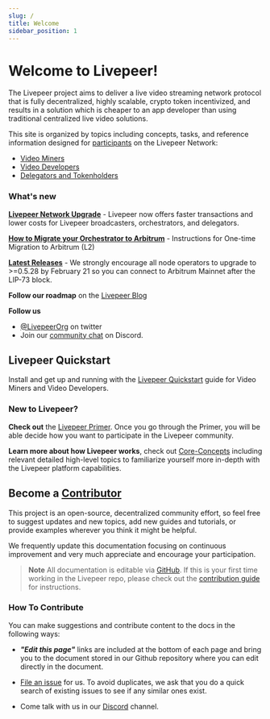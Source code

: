 ```yaml
---
slug: /
title: Welcome
sidebar_position: 1  
---
```


# Welcome to Livepeer!

The Livepeer project aims to deliver a live video streaming network protocol that is fully decentralized, highly scalable, crypto token incentivized, and results in a solution which is cheaper to an app developer than using traditional centralized live video solutions. 

This site is organized by topics including concepts, tasks, and reference information designed for [participants](/protocol/core-concepts/ecosystem-participants) on the Livepeer Network:

- [Video Miners](/video-miners/)
- [Video Developers](/video-developers/)
- [Delegators and Tokenholders](/protocol/core-concepts/ecosystem-participants#delegator)

### What's new

**[Livepeer Network Upgrade](https://medium.com/livepeer-blog/the-confluence-upgrade-is-live-3b6b342ea71e)** - Livepeer now offers faster transactions and lower costs for Livepeer broadcasters, orchestrators, and delegators.

**[How to Migrate your Orchestrator to Arbitrum](https://docs.livepeer.org/video-miners/guides/l2-migration)**  - Instructions for One-time Migration to Arbitrum (L2)

**[Latest Releases](https://github.com/livepeer/go-livepeer/releases)** - We strongly encourage all node operators to upgrade to >=0.5.28 by February 21 so you can connect to Arbitrum Mainnet after the LIP-73 block.

**Follow our roadmap** on the [Livepeer Blog](https://medium.com/livepeer-blog)

**Follow us** 
- [@LivepeerOrg](https://twitter.com/LivepeerOrg?ref_src=twsrc%5Egoogle%7Ctwcamp%5Eserp%7Ctwgr%5Eauthor) on twitter 
- Join our [community chat](https://discord.gg/RR4kFAh) on Discord.

## Livepeer Quickstart
Install and get up and running with the [Livepeer Quickstart](/video-miners/getting-started/) guide for Video Miners and Video Developers.

### New to Livepeer? 

**Check out** the [Livepeer Primer](https://livepeer.org/primer). Once you go through the Primer, you will be able decide how you want to participate in the Livepeer community.

**Learn more about how Livepeer works**, check out [Core-Concepts](/protocol/core-concepts/) including relevant detailed high-level topics to familiarize yourself more in-depth with the Livepeer platform capabilities.

<!---[Protocol Overview](/protocol/core-concepts/).--->


## Become a [Contributor](/contributing/) 

This project is an open-source, decentralized community effort, so feel free to suggest updates and new topics, add new guides and tutorials, or provide examples wherever you think it might be helpful.

We frequently update this documentation focusing on continuous improvement and very much appreciate and encourage your participation. 

> **Note** All documentation is editable via [GitHub](https://github.com/livepeer/livepeer-org/tree/master/docs). If this is your first time working in the Livepeer repo, please check out the [contribution guide](/contributing/) for instructions.

### How To Contribute

You can make suggestions and contribute content to the docs in the following ways:

- ***"Edit this page"*** links are included at the bottom of each page and bring you to the document stored in our Github repository where you can edit directly in the document.  

- [File an issue](https://github.com/livepeer/docs/issues) for us. To avoid duplicates, we ask that you do a quick search of existing issues to see if any similar ones exist.

- Come talk with us in our [Discord](https://discord.gg/uaPhtyrWsF) channel.